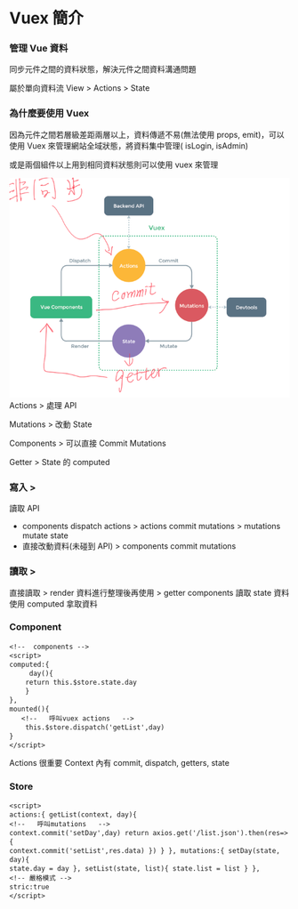 # Vuex 簡介

### 管理 Vue 資料

同步元件之間的資料狀態，解決元件之間資料溝通問題

屬於單向資料流 View > Actions > State

### 為什麼要使用 Vuex

因為元件之間若層級差距兩層以上，資料傳遞不易(無法使用 props, emit)，可以使用 Vuex 來管理網站全域狀態，將資料集中管理( isLogin, isAdmin)

或是兩個組件以上用到相同資料狀態則可以使用 vuex 來管理

<!-- ![Vuex 狀態](https://cdn-images-1.medium.com/max/1200/1*vmhxmp5jRp-4Rtfh3skrgQ.png) -->

![vuex img](../assets/images/vuex.png)
Actions > 處理 API

Mutations > 改動 State

Components > 可以直接 Commit Mutations

Getter > State 的 computed

### 寫入 >

讀取 API

- components dispatch actions > actions commit mutations > mutations mutate state
- 直接改動資料(未碰到 API) > components commit mutations

### 讀取 >

直接讀取 > render
資料進行整理後再使用 > getter
components 讀取 state 資料
使用 computed 拿取資料

### Component

```vue
<!--  components -->
<script>
computed:{
     day(){
    return this.$store.state.day
    }
},
mounted(){
   <!--   呼叫vuex actions   -->
    this.$store.dispatch('getList',day)
}
</script>
```

Actions 很重要
Context 內有 commit, dispatch, getters, state

### Store

```vue
<script>
actions:{ getList(context, day){
<!--   呼叫mutations   -->
context.commit('setDay',day) return axios.get('/list.json').then(res=>{
context.commit('setList',res.data) }) } }, mutations:{ setDay(state, day){
state.day = day }, setList(state, list){ state.list = list } },
<!-- 嚴格模式 -->
stric:true
</script>
```

